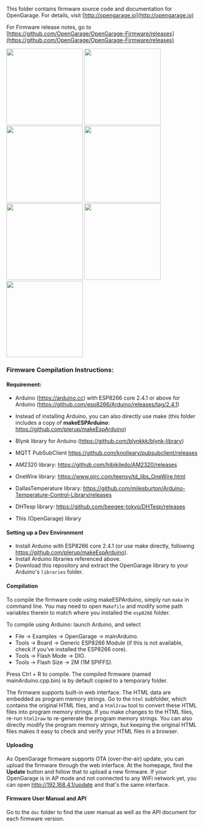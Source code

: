 
This folder contains firmware source code and documentation for OpenGarage. For details, visit [http://opengarage.io](http://opengarage.io)

For Firmware release notes, go to [https://github.com/OpenGarage/OpenGarage-Firmware/releases](https://github.com/OpenGarage/OpenGarage-Firmware/releases)

<img src="Screenshots/1_og_ap.png" height=200> <img src="Screenshots/2_og_home.png" height=200> <img src="Screenshots/3_og_log.png" height=200> <img src="Screenshots/4_og_options.png" height=200><img src="Screenshots/7_og_options_int.png" height=200> <img src="Screenshots/5_og_update.png" height=200> <img src="Screenshots/6_og_blynk_app.png" height=200>


### Firmware Compilation Instructions:

#### Requirement:

* Arduino (https://arduino.cc) with ESP8266 core 2.4.1 or above for Arduino (https://github.com/esp8266/Arduino/releases/tag/2.4.1)
* Instead of installing Arduino, you can also directly use make (this folder includes a copy of **makeESPArduino**: https://github.com/plerup/makeEspArduino)
* Blynk library for Arduino (https://github.com/blynkkk/blynk-library)
* MQTT PubSubClient https://github.com/knolleary/pubsubclient/releases
* AM2320 library: https://github.com/hibikiledo/AM2320/releases
* OneWire library: https://www.pjrc.com/teensy/td_libs_OneWire.html
* DallasTemperature library: https://github.com/milesburton/Arduino-Temperature-Control-Library/releases
* DHTesp library: https://github.com/beegee-tokyo/DHTesp/releases

* This (OpenGarage) library

#### Setting up a Dev Environment

* Install Arduino with ESP8266 core 2.4.1 (or use make directly, following https://github.com/plerup/makeEspArduino).
* Install Arduino libraries referenced above.
* Download this repository and extract the OpenGarage library to your Arduino's `libraries` folder.

#### Compilation

To compile the firmware code using makeESPArduino, simply run `make` in command line. You may need to open `Makefile` and modify some path variables therein to match where you installed the `esp8266` folder.

To compile using Arduino: launch Arduino, and select

* File -> Examples -> OpenGarage -> mainArduino.
* Tools -> Board -> Generic ESP8266 Module (if this is not available, check if you've installed the ESP8266 core).
* Tools -> Flash Mode -> DIO.
* Tools -> Flash Size -> 2M (1M SPIFFS).

Press Ctrl + R to compile. The compiled firmware (named mainArduino.cpp.bin) is by default copied to a temporary folder.

The firmware supports built-in web interface. The HTML data are embedded as program memory strings. Go to the `html` subfolder, which contains the original HTML files, and a `html2raw` tool to convert these HTML files into program memory strings. If you make changes to the HTML files, re-run `html2raw` to re-generate the program memory strings. You can also directly modify the program memory strings, but keeping the original HTML files makes it easy to check and verify your HTML files in a browser.


#### Uploading

As OpenGarage firmware supports OTA (over-the-air) update, you can upload the firmware through the web interface. At the homepage, find the **Update** button and follow that to upload a new firmware. If your OpenGarage is in AP mode and not connected to any WiFi network yet, you can open http://192.168.4.1/update and that's the same interface.

#### Firmware User Manual and API

Go to the `doc` folder to find the user manual as well as the API document for each firmware version.


